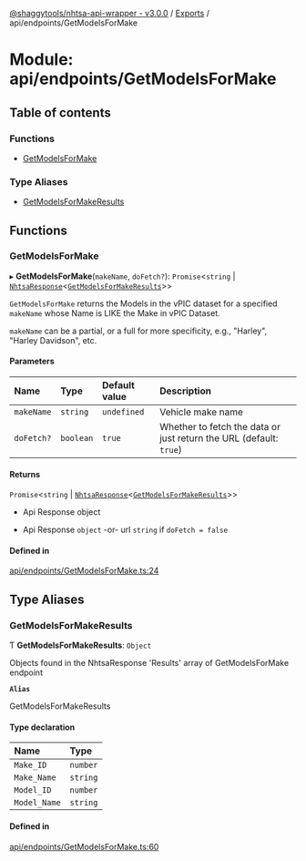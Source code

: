 [@shaggytools/nhtsa-api-wrapper - v3.0.0](../index.md) / [Exports](../modules.md) / api/endpoints/GetModelsForMake

# Module: api/endpoints/GetModelsForMake

## Table of contents

### Functions

- [GetModelsForMake](api_endpoints_GetModelsForMake.md#getmodelsformake)

### Type Aliases

- [GetModelsForMakeResults](api_endpoints_GetModelsForMake.md#getmodelsformakeresults)

## Functions

### GetModelsForMake

▸ **GetModelsForMake**(`makeName`, `doFetch?`): `Promise`<`string` \| [`NhtsaResponse`](api_types.md#nhtsaresponse)<[`GetModelsForMakeResults`](api_endpoints_GetModelsForMake.md#getmodelsformakeresults)\>\>

`GetModelsForMake` returns the Models in the vPIC dataset for a specified `makeName`
whose Name is LIKE the Make in vPIC Dataset.

`makeName` can be a partial, or a full for more specificity, e.g., "Harley",
"Harley Davidson", etc.

#### Parameters

| Name | Type | Default value | Description |
| :------ | :------ | :------ | :------ |
| `makeName` | `string` | `undefined` | Vehicle make name |
| `doFetch?` | `boolean` | `true` | Whether to fetch the data or just return the URL (default: `true`) |

#### Returns

`Promise`<`string` \| [`NhtsaResponse`](api_types.md#nhtsaresponse)<[`GetModelsForMakeResults`](api_endpoints_GetModelsForMake.md#getmodelsformakeresults)\>\>

- Api Response object

- Api Response `object`
-or- url `string` if `doFetch = false`

#### Defined in

[api/endpoints/GetModelsForMake.ts:24](https://github.com/ShaggyTech/nhtsa-api-wrapper/blob/a4e673e/packages/lib/src/api/endpoints/GetModelsForMake.ts#L24)

## Type Aliases

### GetModelsForMakeResults

Ƭ **GetModelsForMakeResults**: `Object`

Objects found in the NhtsaResponse 'Results' array of GetModelsForMake endpoint

**`Alias`**

GetModelsForMakeResults

#### Type declaration

| Name | Type |
| :------ | :------ |
| `Make_ID` | `number` |
| `Make_Name` | `string` |
| `Model_ID` | `number` |
| `Model_Name` | `string` |

#### Defined in

[api/endpoints/GetModelsForMake.ts:60](https://github.com/ShaggyTech/nhtsa-api-wrapper/blob/a4e673e/packages/lib/src/api/endpoints/GetModelsForMake.ts#L60)
